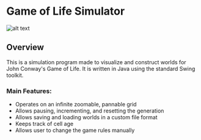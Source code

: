 # Game of Life Simulator
![alt text](https://i.imgur.com/e09uXWe.png)
## Overview
This is a simulation program made to visualize and construct worlds for John Conway's Game of Life. It is written in Java using the standard Swing toolkit.

### Main Features:
* Operates on an infinite zoomable, pannable grid
* Allows pausing, incrementing, and resetting the generation
* Allows saving and loading worlds in a custom file format
* Keeps track of cell age
* Allows user to change the game rules manually
